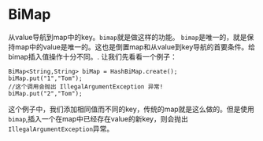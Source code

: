 # BiMap
从value导航到map中的key。`bimap`就是做这样的功能。
`bimap`是唯一的，就是保持map中的value是唯一的。这也是倒置map和从value到key导航的首要条件。给bimap插入值操作十分不同。.
让我们先看看一个例子：
```
BiMap<String,String> biMap = HashBiMap.create();
biMap.put("1","Tom");
//这个调用会抛出 IllegalArgumentException 异常!
biMap.put("2","Tom");
```
这个例子中，我们添加相同值而不同的key，传统的map就是这么做的。但是使用`bimap`,插入一个在map中已经存在value的新key，则会抛出`IllegalArgumentException`异常。
